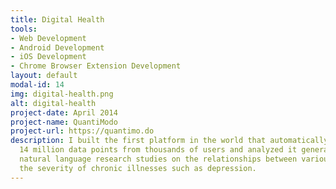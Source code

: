 ```yaml
---
title: Digital Health
tools:
- Web Development
- Android Development
- iOS Development
- Chrome Browser Extension Development
layout: default
modal-id: 14
img: digital-health.png
alt: digital-health
project-date: April 2014
project-name: QuantiModo
project-url: https://quantimo.do
description: I built the first platform in the world that automatically aggregated
  14 million data points from thousands of users and analyzed it generating 90,000
  natural language research studies on the relationships between various factors and
  the severity of chronic illnesses such as depression.
---
```


